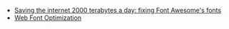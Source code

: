 - [Saving the internet 2000 terabytes a day: fixing Font Awesome's fonts](https://pixelambacht.nl/2016/font-awesome-fixed/)
- [Web Font Optimization](https://developers.google.com/web/fundamentals/performance/optimizing-content-efficiency/webfont-optimization)
